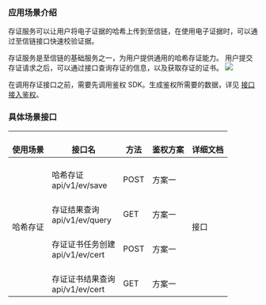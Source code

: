 ### 应用场景介绍 

存证服务可以让用户将电子证据的哈希上传到至信链，在使用电子证据时，可以通过至信链接口快速校验证据。

存证服务是至信链的基础服务之一，为用户提供通用的哈希存证能力。
用户提交存证请求之后，可以通过接口查询存证的信息，以及获取存证的证书。
![](https://qcloudimg.tencent-cloud.cn/raw/5647134e55dfdd3896a0b7648c2a3f8d.png)

在调用存证接口之前，需要先调用鉴权 SDK。生成鉴权所需要的数据，详见 [接口接入鉴权](https://cloud.tencent.com/document/product/1543/73811)。

### 具体场景接口 
<table>
<thead>
  <tr>
  <th><br>使用场景</th>
  <th><br>接口名</th>
  <th><br>方法</th>
  <th><br>鉴权方案</th>
  <th><br>详细文档</th>
  </tr>
</thead>
<tbody>
  <tr>
  <td rowspan="4">哈希存证</td>
  <td><br>哈希存证<br>api/v1/ev/save</td>
  <td><br>POST</td>
  <td><br>方案一</td>
  <td rowspan="4">接口</td>
  </tr>
  <tr>
  <td><br>存证结果查询<br>api/v1/ev/query</td>
  <td><br>GET</td>
  <td><br>方案一</td>
  </tr>
  <tr>
  <td><br>存证证书任务创建<br>api/v1/ev/cert</td>
  <td><br>POST</td>
  <td><br>方案一</td>
  </tr>
  <tr>
  <td><br>存证证书结果查询<br>api/v1/ev/cert</td>
  <td><br>GET</td>
  <td><br>方案一</td>
  </tr>
</tbody>
</table>
